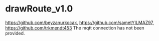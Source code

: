 # drawRoute_v1.0
https://github.com/beyzanurkocak,
https://github.com/sametYILMAZ97,
https://github.com/trkmendt453
The mqtt connection has not been provided.
